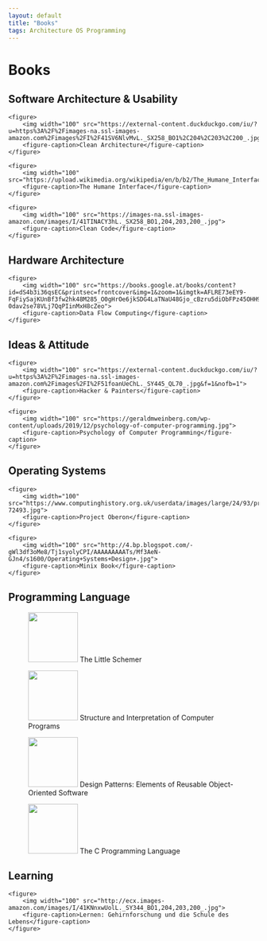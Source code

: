 ```yaml
---
layout: default
title: "Books"
tags: Architecture OS Programming
---
```


# Books

## Software Architecture & Usability

<div class="flex-container">

    <figure>
        <img width="100" src="https://external-content.duckduckgo.com/iu/?u=https%3A%2F%2Fimages-na.ssl-images-amazon.com%2Fimages%2FI%2F41SV6NlvMvL._SX258_BO1%2C204%2C203%2C200_.jpg&f=1&nofb=1">
        <figure-caption>Clean Architecture</figure-caption>
    </figure>

    <figure>
        <img width="100" src="https://upload.wikimedia.org/wikipedia/en/b/b2/The_Humane_Interface_book_cover.jpg">
        <figure-caption>The Humane Interface</figure-caption>
    </figure>

    <figure>
        <img width="100" src="https://images-na.ssl-images-amazon.com/images/I/41TINACY3hL._SX258_BO1,204,203,200_.jpg">
        <figure-caption>Clean Code</figure-caption>
    </figure>


</div>

## Hardware Architecture

<div class="flex-container">

    <figure>
        <img width="100" src="https://books.google.at/books/content?id=dS4b3i36qsEC&printsec=frontcover&img=1&zoom=1&imgtk=AFLRE73eEY9-FqFiySajKUnBf3fw2hk48M285_O0gHrOe6jkSDG4LaTNaU48Gjo_cBzru5diObFPz45OHH9kLVrYS9U6tsrY0u3p23XBCfcnXI3C-0dav2se78VLj7QqPIinMxH8cZeo">
        <figure-caption>Data Flow Computing</figure-caption>
    </figure>

</div>


## Ideas & Attitude

<div class="flex-container">

    <figure>
        <img width="100" src="https://external-content.duckduckgo.com/iu/?u=https%3A%2F%2Fimages-na.ssl-images-amazon.com%2Fimages%2FI%2F51foanUeChL._SY445_QL70_.jpg&f=1&nofb=1">
        <figure-caption>Hacker & Painters</figure-caption> 
    </figure> 

    <figure>
        <img width="100" src="https://geraldmweinberg.com/wp-content/uploads/2019/12/psychology-of-computer-programming.jpg">
        <figure-caption>Psychology of Computer Programming</figure-caption> 
    </figure> 

</div>

## Operating Systems

<div class="flex-container">

    <figure>
        <img width="100" src="https://www.computinghistory.org.uk/userdata/images/large/24/93/product-72493.jpg">
        <figure-caption>Project Oberon</figure-caption> 
    </figure>

    <figure>
        <img width="100" src="http://4.bp.blogspot.com/-gWl3df3oMe8/Tj1syolyCPI/AAAAAAAAATs/Mf3AeN-GJn4/s1600/Operating+Systems+Design+.jpg">
        <figure-caption>Minix Book</figure-caption> 
    </figure>

</div>

## Programming Language

<div class="flex-container">

<figure>
    <img width="100" src="https://external-content.duckduckgo.com/iu/?u=https%3A%2F%2Fimages-na.ssl-images-amazon.com%2Fimages%2FI%2F41nq8D8ESjL._SX218_BO1%2C204%2C203%2C200_QL40_ML2_.jpg&f=1&nofb=1">
    <figure-caption>The Little Schemer</figure-caption> 
</figure>

<figure>
    <img width="100" src="https://i2.wp.com/www.ossblog.org/wp-content/uploads/2017/01/SICP.jpg?resize=200%2C290&ssl=1">
    <figure-caption>Structure and Interpretation of Computer Programs</figure-caption> 
</figure>

<figure>
    <img width="100" src="https://upload.wikimedia.org/wikipedia/en/7/78/Design_Patterns_cover.jpg">
    <figure-caption>Design Patterns: Elements of Reusable Object-Oriented Software</figure-caption> 
</figure>

<figure>
    <img width="100" src="https://2.bp.blogspot.com/-Htcdqx1NcAI/VuAxaOnQkjI/AAAAAAAABF0/pvneyGTSXpE/s1600/The_C_Programming_Language_download-pdf-freecomputerbookspdf.blogspot.com.png">
    <figure-caption>The C Programming Language</figure-caption> 
</figure>

</div>


## Learning

<div class="flex-container">

    <figure>
        <img width="100" src="http://ecx.images-amazon.com/images/I/41KNnxwUolL._SY344_BO1,204,203,200_.jpg">
        <figure-caption>Lernen: Gehirnforschung und die Schule des Lebens</figure-caption> 
    </figure> 


</div>


